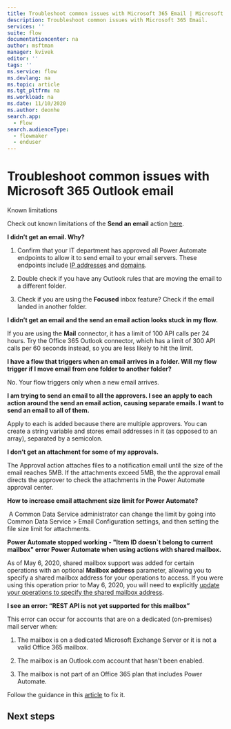 ```yaml
---
title: Troubleshoot common issues with Microsoft 365 Email | Microsoft Docs
description: Troubleshoot common issues with Microsoft 365 Email.
services: ''
suite: flow
documentationcenter: na
author: msftman
manager: kvivek
editor: ''
tags: ''
ms.service: flow
ms.devlang: na
ms.topic: article
ms.tgt_pltfrm: na
ms.workload: na
ms.date: 11/10/2020
ms.author: deonhe
search.app: 
  - Flow
search.audienceType: 
  - flowmaker
  - enduser
---
```


# Troubleshoot common issues with Microsoft 365 Outlook email

Known limitations

Check out known limitations of the **Send an email** action [here](https://docs.microsoft.com/connectors/office365/#known-issues-and-limitations).

**I didn’t get an email. Why?**

1.  Confirm that your IT department has approved all Power Automate endpoints to allow it to send email to your email servers. These endpoints include [IP addresses](https://docs.microsoft.com/powerapps/maker/canvas-apps/limits-and-config\#ip-addresses) and [domains](https://support.microsoft.com/help/4557620/client-request-aborted-or-failed-to-fetch-error-in-power-automate).

1. Double check if you have any Outlook rules that are moving the email to a different folder.

1. Check if you are using the **Focused** inbox feature? Check if the email landed in another folder.

**I didn’t get an email and the send an email action looks stuck in my flow.**

If you are using the **Mail** connector, it has a limit of 100 API calls per 24 hours. Try the Office 365 Outlook connector, which has a limit of 300 API calls per 60 seconds instead, so you are less likely to hit the limit.

**I have a flow that triggers when an email arrives in a folder. Will my flow trigger if I move email from one folder to another folder?**

No. Your flow triggers only when a new email arrives.

**I am trying to send an email to all the approvers. I see an apply to each action around the send an email action, causing separate emails. I want to send an email to all of them.**

Apply to each is added because there are multiple approvers. You can create a string
variable and stores email addresses in it (as opposed to an array), separated by a
semicolon.

**I don’t get an attachment for some of my approvals.**

The Approval action attaches files to a notification email until the size of the email reaches 5MB. If the attachments exceed 5MB, the the approval email directs the approver to check the attachments in the Power Automate approval center.

**How to increase email attachment size limit for Power Automate?**

 A Common Data Service administrator can change the limit by going into Common Data Service >  Email Configuration settings, and then setting the file size limit for attachments.

<!--Todo Priya this error message isn't clear. -->
**Power Automate stopped working - "Item ID doesn`t belong to current mailbox" error Power Automate when using actions with shared mailbox.**

As of May 6, 2020, shared mailbox support was added for certain operations with an optional **Mailbox address** parameter, allowing you to specify a shared mailbox address for your operations to access. If you were using this operation prior to May 6, 2020, you will need to explicitly [update your operations to specify the shared mailbox address](https://docs.microsoft.com/connectors/office365/#shared-mailbox-support).

**I see an error: “REST API is not yet supported for this mailbox”**

This error can occur for accounts that are on a dedicated (on-premises) mail server when:

1. The mailbox is on a dedicated Microsoft Exchange Server or it is not a valid Office 365 mailbox.

1. The mailbox is an Outlook.com account that hasn't been enabled.

1.  The mailbox is not part of an Office 365 plan that includes Power Automate.

Follow the guidance in this [article](https://support.microsoft.com/help/4462988/rest-api-is-not-yet-supported-for-this-mailbox-error) to fix it.



## Next steps


